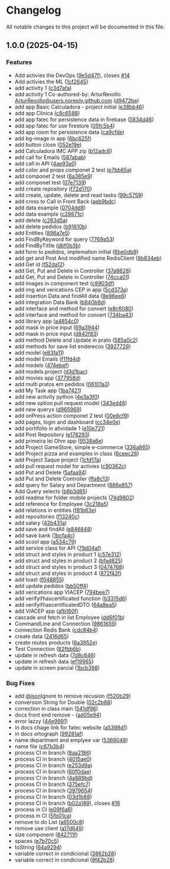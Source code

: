 # Changelog

All notable changes to this project will be documented in this file.

## 1.0.0 (2025-04-15)

### Features

* Add activies the DevOps ([9e5d47f](https://github.com/DutraGames/fatec_dsm/commit/9e5d47fad8a1c99c6a8e7403f4019f7d4f893a19)), closes [#14](https://github.com/DutraGames/fatec_dsm/issues/14)
* Add activies the ML ([1cf2645](https://github.com/DutraGames/fatec_dsm/commit/1cf2645c18b5e0f23e002efd473fc8f86a96736f))
* add activity 1 ([c3d7afa](https://github.com/DutraGames/fatec_dsm/commit/c3d7afa62bde7fbcc8caac6ee271dbf68d6d4978))
* add activity 1 Co-authored-by: ArturRevollo <ArturRevollo@users.noreply.github.com> ([d9472be](https://github.com/DutraGames/fatec_dsm/commit/d9472be5aba2109d9baba336c5b140dd045ea619))
* add app Basic Calculadora - project initial ([e38bb46](https://github.com/DutraGames/fatec_dsm/commit/e38bb46f3f48fde057b5cc409c25b11dfdde4dac))
* add app Clinica ([c8c6588](https://github.com/DutraGames/fatec_dsm/commit/c8c65889bfeac61d83ce86130b419ee002a058d2))
* add app fatec for persistence data in firebase ([5834d46](https://github.com/DutraGames/fatec_dsm/commit/5834d465501db89d237eca7e8a930bde1dded3fb))
* add app fatec for use firestore ([05fc5b4](https://github.com/DutraGames/fatec_dsm/commit/05fc5b48c2e45f7fd79d3362c9e56edc06cf1520))
* add app room for persistence data ([ca9cfde](https://github.com/DutraGames/fatec_dsm/commit/ca9cfde5484a3feeaf8c8a6055f27da284e5a4da))
* add bg-image in app ([6bc625f](https://github.com/DutraGames/fatec_dsm/commit/6bc625f4d09ad12eabd30511ebf561364868ffb7))
* add button close ([052e19e](https://github.com/DutraGames/fatec_dsm/commit/052e19e9ab65e9b96af7c53ad578ce85deda7396))
* add Calculadora IMC APP zip ([b12adc8](https://github.com/DutraGames/fatec_dsm/commit/b12adc8f866d6ad6aa0f802a8612580a42019305))
* add call for Emails ([587abab](https://github.com/DutraGames/fatec_dsm/commit/587abab9531f2177ace315946842becc6376dc1f))
* add call in API ([4ae93a0](https://github.com/DutraGames/fatec_dsm/commit/4ae93a07fbbb8c0819c233efe6d22878093bc4ba))
* add color and props componet 2 test ([e7bb65a](https://github.com/DutraGames/fatec_dsm/commit/e7bb65a9062eb431e17457ec192a88bb1d9f4843))
* add componet 2 test ([6a385e9](https://github.com/DutraGames/fatec_dsm/commit/6a385e92fb6e6ec04062b2dec1ee266e0c506098))
* add componet test ([07e7139](https://github.com/DutraGames/fatec_dsm/commit/07e71394390ce35d51dc9d2e57651703e872cadb))
* add create repository ([f72d170](https://github.com/DutraGames/fatec_dsm/commit/f72d170d0a19505d6e51c3b6e0cea0e0629a5fd1))
* add create, update, delete and read tasks ([99c5759](https://github.com/DutraGames/fatec_dsm/commit/99c575974e90fdcd23ef57d73ed243dc779982cc))
* add cross to Call in Front Back ([aeb9bdc](https://github.com/DutraGames/fatec_dsm/commit/aeb9bdcd0a0e360bd8e5226a96ef8ed9b27d5700))
* add data example ([0704dd8](https://github.com/DutraGames/fatec_dsm/commit/0704dd87ded3b53631febd630447e960f2024f90))
* add data example ([c29871c](https://github.com/DutraGames/fatec_dsm/commit/c29871c1345a4e9491cb688ec34b220c13091160))
* add delete ([c263d5a](https://github.com/DutraGames/fatec_dsm/commit/c263d5afd6292e52d0790137e22af5358b0f0061))
* add delete pedidos ([b91610b](https://github.com/DutraGames/fatec_dsm/commit/b91610bd5a62587e023787adbbf95b04e6b01915))
* add Entities ([896a7e5](https://github.com/DutraGames/fatec_dsm/commit/896a7e54941ac11b12c220c7287f8446369697d5))
* add FindByKeyword for query ([7769a53](https://github.com/DutraGames/fatec_dsm/commit/7769a536949809c3fecc1f0a039fe0cb1e1fd8b7))
* add FindByTittle ([dbf0b3b](https://github.com/DutraGames/fatec_dsm/commit/dbf0b3b22fed02ef50556562da13587f4af6df21))
* add form to pedidos, implemation initial ([6be0db9](https://github.com/DutraGames/fatec_dsm/commit/6be0db960bda3b674200d6bd24ba19236f55dc50))
* add get and Post And modified name RedisClient ([9b834eb](https://github.com/DutraGames/fatec_dsm/commit/9b834ebb019b8c53ea5e3984cc148949e14012ad))
* add Get id ([f52da12](https://github.com/DutraGames/fatec_dsm/commit/f52da12a6df36f3c21cadb13a08e7ff72ca0f47c))
* add Get, Put and Delete in Controller ([37a8628](https://github.com/DutraGames/fatec_dsm/commit/37a8628be61c1802e865ebf81a08b731a40e1b8e))
* add Get, Put and Delete in Controller ([74cca01](https://github.com/DutraGames/fatec_dsm/commit/74cca014f6db8d1d1ecfeb9b973afb9d27042da4))
* add images in component test ([c8903df](https://github.com/DutraGames/fatec_dsm/commit/c8903df3c280f6f337337a4bf9eeae59f05f7b4e))
* add img and verications CEP in app ([5cd373a](https://github.com/DutraGames/fatec_dsm/commit/5cd373aee7121daee9e11a5bc71a1450a34d4ec3))
* add insertion Data and findAll data ([9e96ee6](https://github.com/DutraGames/fatec_dsm/commit/9e96ee65b6e90a272994a13f928a6bf6cc3e0f58))
* add integration Data Bank ([b840b8d](https://github.com/DutraGames/fatec_dsm/commit/b840b8dcd08670ba187d779aca4ae4a73c90d39f))
* add interface and method for convert ([e8c6080](https://github.com/DutraGames/fatec_dsm/commit/e8c6080a62b7f1b142e52b2b6d7bab96b886fe02))
* add interface and method for convert ([734ba43](https://github.com/DutraGames/fatec_dsm/commit/734ba4308a536e7a08c75d28a21523f6f933a56e))
* add library app ([a4854c0](https://github.com/DutraGames/fatec_dsm/commit/a4854c03c186fc4b4a21fc9aafd288d4b779b814))
* add mask in price input ([69a3944](https://github.com/DutraGames/fatec_dsm/commit/69a39442351c9da05c1d48d064209a0ed68044cf))
* add mask in price input ([d842f83](https://github.com/DutraGames/fatec_dsm/commit/d842f8383637301a663e5e2361806d8bdfad691b))
* add method Delete and Update in prato ([585a0c2](https://github.com/DutraGames/fatec_dsm/commit/585a0c2e9d0a6120574f8051aac4e8db7f990537))
* add methods for save list enderecos ([3927729](https://github.com/DutraGames/fatec_dsm/commit/3927729090cf14c255f1f30e4ecec0e2e0b8b3ee))
* add model ([e83fa11](https://github.com/DutraGames/fatec_dsm/commit/e83fa1194cc7a3c003f6d3afa39a39e0ffef37a4))
* add model Emails ([f11fd4d](https://github.com/DutraGames/fatec_dsm/commit/f11fd4df028a9910e7e13bf01f50ea224ebd7a92))
* add models ([474ebef](https://github.com/DutraGames/fatec_dsm/commit/474ebef154bf862c0163e49c70e97aca61d8f299))
* add models project ([d3d1bac](https://github.com/DutraGames/fatec_dsm/commit/d3d1bacfe138dff9717fd5673f6f7099d36c5591))
* add movies app ([377958d](https://github.com/DutraGames/fatec_dsm/commit/377958d96eb7be0c7d11be313b8819697ca8e41a))
* add multi pratos em pedidos ([06101a3](https://github.com/DutraGames/fatec_dsm/commit/06101a31b3634a978a2ca7966888ece29c87e7f9))
* add My Task app ([1ba7421](https://github.com/DutraGames/fatec_dsm/commit/1ba7421d22f2a289c127567944476a1d4d0f8044))
* add new activity python ([4e3a3f0](https://github.com/DutraGames/fatec_dsm/commit/4e3a3f0b2ad8beed0e01a626394861cd03d35d53))
* add new option pull request model ([343ed48](https://github.com/DutraGames/fatec_dsm/commit/343ed4879318f96e5237435e7d8dd697d9362167))
* add new querys ([d965969](https://github.com/DutraGames/fatec_dsm/commit/d965969c97074119d6ee65dd7521fca1c6e53b8f))
* add onPress action componet 2 test ([00e8cf9](https://github.com/DutraGames/fatec_dsm/commit/00e8cf987092e6e0c50fe6376dc4acd0f95472a7))
* add pages, login and dashboard ([cc34e0e](https://github.com/DutraGames/fatec_dsm/commit/cc34e0ec90abda765036bb2549d98490ed7dc473))
* add portifolio in atividade 1 ([e10e721](https://github.com/DutraGames/fatec_dsm/commit/e10e7215c16ae71e9ae84cf822007b30b2dadb5b))
* add Post Repository ([e178293](https://github.com/DutraGames/fatec_dsm/commit/e178293b9b0c9955331bc7144cda47ea8e4178d0))
* add primeira lei Ohm app ([9538a6e](https://github.com/DutraGames/fatec_dsm/commit/9538a6e96ba69eafd8119c1a5270e8721b5b9fdc))
* add Project GameStore, simple e-commerce ([336a865](https://github.com/DutraGames/fatec_dsm/commit/336a865dd163e95bb466ab9589961167dda0a367))
* add Project pizza and examples in class ([6ceec26](https://github.com/DutraGames/fatec_dsm/commit/6ceec26401f6747212a3d838bc945576dc7373d5))
* add Project Saque project ([1cfd17a](https://github.com/DutraGames/fatec_dsm/commit/1cfd17ae7808e6622d107588d580ca0e134604aa))
* add pull request model for activies ([c90362c](https://github.com/DutraGames/fatec_dsm/commit/c90362cbcd5969d8df46b996de8b42efa4341d0e))
* add Put and Delete ([5afaa94](https://github.com/DutraGames/fatec_dsm/commit/5afaa94a556e6aedd14d3a56bcf19814ae0696d2))
* add Put and Delete Controller ([ffa8c13](https://github.com/DutraGames/fatec_dsm/commit/ffa8c13092cada7b2b033d77820c96a27100bdf7))
* add query for Salary and Department ([886e857](https://github.com/DutraGames/fatec_dsm/commit/886e8578a2c95e49076f9fdc72232fa0036c5b94))
* Add Query selects ([b6b3d85](https://github.com/DutraGames/fatec_dsm/commit/b6b3d85925a7f2f20b37732f4ba25864ae9fe985))
* add readme for folder mobile projects ([74d9802](https://github.com/DutraGames/fatec_dsm/commit/74d98023f8831cfcba5bbba043568329b459d64f))
* add reference for Employee ([3c218a5](https://github.com/DutraGames/fatec_dsm/commit/3c218a5f159cadb09e2aac8d7fd8c8dee264dde8))
* add relations in entities ([f81b63e](https://github.com/DutraGames/fatec_dsm/commit/f81b63ef50db203d265109e34aa78f936bdbef19))
* add repositories ([f13240c](https://github.com/DutraGames/fatec_dsm/commit/f13240c2923665a9c49bd19eea0ef65dd56a4d13))
* add salary ([42b431a](https://github.com/DutraGames/fatec_dsm/commit/42b431a6011d0a793dcb16d5bb12d0caae8fbe9a))
* add save and findAll ([e846848](https://github.com/DutraGames/fatec_dsm/commit/e846848217793590d55ce227950d8757662c58be))
* add save bank ([1bcfa4c](https://github.com/DutraGames/fatec_dsm/commit/1bcfa4c7ac6d265334b7f2623bc179b8f50731a7))
* add scool app ([a534c79](https://github.com/DutraGames/fatec_dsm/commit/a534c79bc0e1eecece1bad94dca5d2a514eb34c3))
* add service class for API ([79d04af](https://github.com/DutraGames/fatec_dsm/commit/79d04afb3b3a491266a530097bdfa3d2dbd827fc))
* add struct and styles in product 1 ([c57e312](https://github.com/DutraGames/fatec_dsm/commit/c57e312d5f01b2c4f26c48177bcbb0b317f80cf1))
* add struct and styles in product 2 ([bfad825](https://github.com/DutraGames/fatec_dsm/commit/bfad8256713b72613f78942d7e19f1d9893cb878))
* add struct and styles in product 3 ([0474768](https://github.com/DutraGames/fatec_dsm/commit/0474768fe438d5566d178760ffe3891803fed38c))
* add struct and styles in product 4 ([872f42f](https://github.com/DutraGames/fatec_dsm/commit/872f42f9b599c3a36a4c77f9d6db29349ba6a07a))
* add toast ([f048855](https://github.com/DutraGames/fatec_dsm/commit/f048855fafb48ab91cb603c452133053676fd8e9))
* add update pedidos ([bb50ff4](https://github.com/DutraGames/fatec_dsm/commit/bb50ff4f436b8cd291fe21a1b839b264a6a2b7ae))
* add verications app VIACEP ([794bee7](https://github.com/DutraGames/fatec_dsm/commit/794bee7b41c84ae2b1fb4e6080aa587024ef6b92))
* add verifyifhascertificated function ([b3315d6](https://github.com/DutraGames/fatec_dsm/commit/b3315d69801af5a1970bd9c92363f3710b3d9894))
* add verifyifhascertificatedDTO ([64a8ea5](https://github.com/DutraGames/fatec_dsm/commit/64a8ea578d4548b72579a89110130f8886815186))
* add VIACEP app ([afb160f](https://github.com/DutraGames/fatec_dsm/commit/afb160f1ddf1fa5cd7e69c9156b3f1df1930b58a))
* cascade and fetch in list Employee ([dd6f01b](https://github.com/DutraGames/fatec_dsm/commit/dd6f01bfc960912510faa33a5e5184845c3f5335))
* CommandLine and Connection ([9861659](https://github.com/DutraGames/fatec_dsm/commit/986165955c74bef0cf0ee60c59ae8b3f266b9168))
* connection Redis Bank ([cdc84b4](https://github.com/DutraGames/fatec_dsm/commit/cdc84b4a6cb64a70dd91535adc165ec9aebffd43))
* create data ([2416d65](https://github.com/DutraGames/fatec_dsm/commit/2416d65ade11602b40006dd8dcf791d167da5dd3))
* create routes products ([6a3952e](https://github.com/DutraGames/fatec_dsm/commit/6a3952ef3101ec8b3379d757f543adc5fce36f47))
* Test Connection ([82fbb6b](https://github.com/DutraGames/fatec_dsm/commit/82fbb6b97867a554443518ea5863510764974af8))
* update in refresh data ([7d8c646](https://github.com/DutraGames/fatec_dsm/commit/7d8c6469fd4629ac3f460941200a0daed8f829a2))
* update in refresh data ([ef19965](https://github.com/DutraGames/fatec_dsm/commit/ef1996510cdbfad6c9f2ddb810fa37bf805d1a8e))
* update in screen parcial ([1bcb398](https://github.com/DutraGames/fatec_dsm/commit/1bcb39892ed462542e30117bfab30c7ed6ad67fa))

### Bug Fixes

* add [@json](https://github.com/json)Ignore to remove recusion ([f520b29](https://github.com/DutraGames/fatec_dsm/commit/f520b29b30d31c26c0b6583559b20a2fb9b3e186))
* conversion String for Double ([02c2b88](https://github.com/DutraGames/fatec_dsm/commit/02c2b8808cef0211a0a059c5b02a97c66181e39b))
* correction in class main ([541df96](https://github.com/DutraGames/fatec_dsm/commit/541df96f76fb337405abf02c6f15978ff32285fb))
* docs front end remove - ([ad05e94](https://github.com/DutraGames/fatec_dsm/commit/ad05e94def88207af01e775f8a9bb6c40473ba9b))
* error lazzy ([44e9991](https://github.com/DutraGames/fatec_dsm/commit/44e9991cfa4b3dddaf9e4f5d5d292da644e87af7))
* in docs chage link for fatec website ([a5398d1](https://github.com/DutraGames/fatec_dsm/commit/a5398d1504443397ff894a644996e1f62c322a70))
* in docs ortograph ([99281af](https://github.com/DutraGames/fatec_dsm/commit/99281af729244a61297b4120f1624e05a72a8114))
* name department and emplyee var ([5368048](https://github.com/DutraGames/fatec_dsm/commit/5368048dba4cabccbc0f43dc37523d7d6fc4588e))
* name file ([c67b3b4](https://github.com/DutraGames/fatec_dsm/commit/c67b3b4a26424acef3b6ebb7d6c3c11d9b14ec22))
* process CI in branch ([8aa2186](https://github.com/DutraGames/fatec_dsm/commit/8aa218656c18cc0a888c333e8e8a0f16d85eda10))
* process CI in branch ([4015ae0](https://github.com/DutraGames/fatec_dsm/commit/4015ae08d2bafb2c7295a021208e0301af76098c))
* process CI in branch ([e253d9a](https://github.com/DutraGames/fatec_dsm/commit/e253d9a155440721560a09409221ea211c9e8395))
* process CI in branch ([60f0dae](https://github.com/DutraGames/fatec_dsm/commit/60f0dae21fe832fe5f0104e6e834e3d000a72734))
* process CI in branch ([4a889bd](https://github.com/DutraGames/fatec_dsm/commit/4a889bd4d6db27ed188c04c19ef100db9cbffc83))
* process CI in branch ([375efc7](https://github.com/DutraGames/fatec_dsm/commit/375efc729b16764ce53e4c2853a6c1ec0b6e06bf))
* process CI in branch ([3979654](https://github.com/DutraGames/fatec_dsm/commit/39796542f4cc76eaa637d4205d65d5234440ea72))
* process CI in branch ([03d1b88](https://github.com/DutraGames/fatec_dsm/commit/03d1b88cd5778a8605c78c99f70b0dae49ea04b2))
* process CI in branch ([b02a189](https://github.com/DutraGames/fatec_dsm/commit/b02a189509a00144f57afc9123089fd634d9a961)), closes [#16](https://github.com/DutraGames/fatec_dsm/issues/16)
* process in CI ([e09f6a6](https://github.com/DutraGames/fatec_dsm/commit/e09f6a6b8452abdb6568a52ff83d1cd6bc5f4350))
* process in CI ([5fb01ca](https://github.com/DutraGames/fatec_dsm/commit/5fb01ca08764e00a3cdc7f62bf7eed145a53396f))
* remove to do List ([a6500c8](https://github.com/DutraGames/fatec_dsm/commit/a6500c8ffdda139d7edc3cb2667b120ef6f1799f))
* remove use client ([a17d649](https://github.com/DutraGames/fatec_dsm/commit/a17d649b0bb9374912a27802e178cf9a5e141e9e))
* size component ([842711f](https://github.com/DutraGames/fatec_dsm/commit/842711facc9b4d2639c9ff3c10e31cab97d945fe))
* spaces ([e7b70c5](https://github.com/DutraGames/fatec_dsm/commit/e7b70c50bd7f8753dfcc8a1a6e393677573fab46))
* toString ([64a9294](https://github.com/DutraGames/fatec_dsm/commit/64a929453b46cb11193e523cdfb7723c78a3977c))
* variable correct in condicional ([3862b28](https://github.com/DutraGames/fatec_dsm/commit/3862b283cc2d16754dc8e4c06030016d2b25dba3))
* variable correct in condicional ([9f42b28](https://github.com/DutraGames/fatec_dsm/commit/9f42b28e29d6f9c203947bb6a14ab61659340473))
